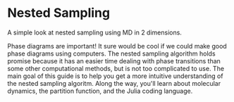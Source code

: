 # Nested Sampling
  A simple look at nested sampling using MD in 2 dimensions.

Phase diagrams are important! It sure would be cool if we could make good phase diagrams using computers.
The nested sampling algorithm holds promise because it has an easier time dealing with phase transitions than 
some other computational methods, but is not too complicated to use. The main goal of this guide is to help you 
get a more intuitive understanding of the nested sampling algoritm. Along the way, you'll learn about molecular
dynamics, the partition function, and the Julia coding language.
